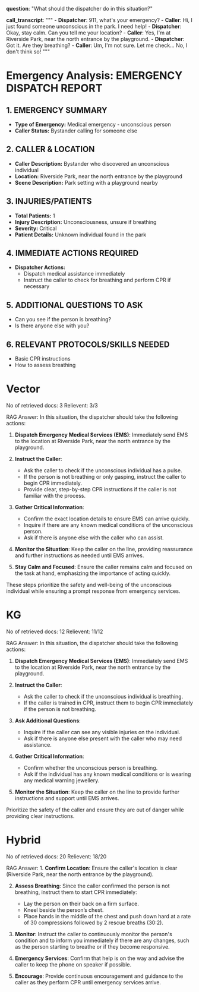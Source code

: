 **question**: "What should the dispatcher do in this situation?"

**call_transcript**: """
        - **Dispatcher**: 911, what's your emergency?
        - **Caller**: Hi, I just found someone unconscious in the park. I need help!
        - **Dispatcher**: Okay, stay calm. Can you tell me your location?
        - **Caller**: Yes, I'm at Riverside Park, near the north entrance by the playground.
        - **Dispatcher**: Got it. Are they breathing?
        - **Caller**: Um, I'm not sure. Let me check... No, I don't think so!
        """
# Emergency Analysis: EMERGENCY DISPATCH REPORT

## 1. EMERGENCY SUMMARY
- **Type of Emergency:** Medical emergency - unconscious person
- **Caller Status:** Bystander calling for someone else

## 2. CALLER & LOCATION
- **Caller Description:** Bystander who discovered an unconscious individual
- **Location:** Riverside Park, near the north entrance by the playground
- **Scene Description:** Park setting with a playground nearby

## 3. INJURIES/PATIENTS
- **Total Patients:** 1
- **Injury Description:** Unconsciousness, unsure if breathing
- **Severity:** Critical
- **Patient Details:** Unknown individual found in the park

## 4. IMMEDIATE ACTIONS REQUIRED
- **Dispatcher Actions:**
  - Dispatch medical assistance immediately
  - Instruct the caller to check for breathing and perform CPR if necessary

## 5. ADDITIONAL QUESTIONS TO ASK
- Can you see if the person is breathing?
- Is there anyone else with you?

## 6. RELEVANT PROTOCOLS/SKILLS NEEDED
- Basic CPR instructions
- How to assess breathing


# Vector
No of retrieved docs: 3
Relievent: 3/3

RAG Answer: In this situation, the dispatcher should take the following actions:

1. **Dispatch Emergency Medical Services (EMS)**: Immediately send EMS to the location at Riverside Park, near the north entrance by the playground.

2. **Instruct the Caller**: 
   - Ask the caller to check if the unconscious individual has a pulse.
   - If the person is not breathing or only gasping, instruct the caller to begin CPR immediately. 
   - Provide clear, step-by-step CPR instructions if the caller is not familiar with the process.

3. **Gather Critical Information**:
   - Confirm the exact location details to ensure EMS can arrive quickly.
   - Inquire if there are any known medical conditions of the unconscious person.
   - Ask if there is anyone else with the caller who can assist.

4. **Monitor the Situation**: Keep the caller on the line, providing reassurance and further instructions as needed until EMS arrives. 

5. **Stay Calm and Focused**: Ensure the caller remains calm and focused on the task at hand, emphasizing the importance of acting quickly. 

These steps prioritize the safety and well-being of the unconscious individual while ensuring a prompt response from emergency services.

# KG
No of retrieved docs: 12
Relievent: 11/12

RAG Answer: In this situation, the dispatcher should take the following actions:

1. **Dispatch Emergency Medical Services (EMS)**: Immediately send EMS to the location at Riverside Park, near the north entrance by the playground.

2. **Instruct the Caller**:
   - Ask the caller to check if the unconscious individual is breathing. 
   - If the caller is trained in CPR, instruct them to begin CPR immediately if the person is not breathing.

3. **Ask Additional Questions**:
   - Inquire if the caller can see any visible injuries on the individual.
   - Ask if there is anyone else present with the caller who may need assistance.

4. **Gather Critical Information**:
   - Confirm whether the unconscious person is breathing.
   - Ask if the individual has any known medical conditions or is wearing any medical warning jewellery.

5. **Monitor the Situation**: Keep the caller on the line to provide further instructions and support until EMS arrives. 

Prioritize the safety of the caller and ensure they are out of danger while providing clear instructions.

# Hybrid

No of retrieved docs: 20
Relievent: 18/20


RAG Answer: 1. **Confirm Location**: Ensure the caller's location is clear (Riverside Park, near the north entrance by the playground).

2. **Assess Breathing**: Since the caller confirmed the person is not breathing, instruct them to start CPR immediately:
   - Lay the person on their back on a firm surface.
   - Kneel beside the person’s chest.
   - Place hands in the middle of the chest and push down hard at a rate of 30 compressions followed by 2 rescue breaths (30:2).

3. **Monitor**: Instruct the caller to continuously monitor the person's condition and to inform you immediately if there are any changes, such as the person starting to breathe or if they become responsive.

4. **Emergency Services**: Confirm that help is on the way and advise the caller to keep the phone on speaker if possible.

5. **Encourage**: Provide continuous encouragement and guidance to the caller as they perform CPR until emergency services arrive.

